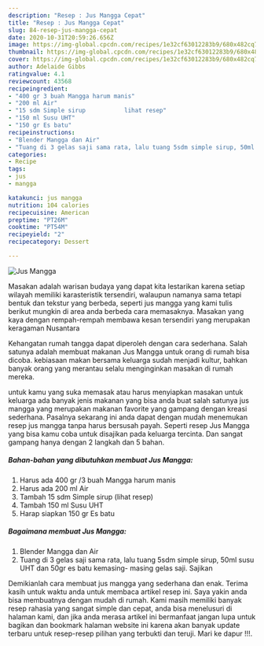```yaml
---
description: "Resep : Jus Mangga Cepat"
title: "Resep : Jus Mangga Cepat"
slug: 84-resep-jus-mangga-cepat
date: 2020-10-31T20:59:26.656Z
image: https://img-global.cpcdn.com/recipes/1e32cf63012283b9/680x482cq70/jus-mangga-foto-resep-utama.jpg
thumbnail: https://img-global.cpcdn.com/recipes/1e32cf63012283b9/680x482cq70/jus-mangga-foto-resep-utama.jpg
cover: https://img-global.cpcdn.com/recipes/1e32cf63012283b9/680x482cq70/jus-mangga-foto-resep-utama.jpg
author: Adelaide Gibbs
ratingvalue: 4.1
reviewcount: 43568
recipeingredient:
- "400 gr 3 buah Mangga harum manis"
- "200 ml Air"
- "15 sdm Simple sirup           lihat resep"
- "150 ml Susu UHT"
- "150 gr Es batu"
recipeinstructions:
- "Blender Mangga dan Air"
- "Tuang di 3 gelas saji sama rata, lalu tuang 5sdm simple sirup, 50ml susu UHT dan 50gr es batu kemasing- masing gelas saji. Sajikan"
categories:
- Recipe
tags:
- jus
- mangga

katakunci: jus mangga 
nutrition: 104 calories
recipecuisine: American
preptime: "PT26M"
cooktime: "PT54M"
recipeyield: "2"
recipecategory: Dessert

---
```



![Jus Mangga](https://img-global.cpcdn.com/recipes/1e32cf63012283b9/680x482cq70/jus-mangga-foto-resep-utama.jpg)

Masakan adalah warisan budaya yang dapat kita lestarikan karena setiap wilayah memiliki karasteristik tersendiri, walaupun namanya sama tetapi bentuk dan tekstur yang berbeda, seperti jus mangga yang kami tulis berikut mungkin di area anda berbeda cara memasaknya. Masakan yang kaya dengan rempah-rempah membawa kesan tersendiri yang merupakan keragaman Nusantara

Kehangatan rumah tangga dapat diperoleh dengan cara sederhana. Salah satunya adalah membuat makanan Jus Mangga untuk orang di rumah bisa dicoba. kebiasaan makan bersama keluarga sudah menjadi kultur, bahkan banyak orang yang merantau selalu menginginkan masakan di rumah mereka.



untuk kamu yang suka memasak atau harus menyiapkan masakan untuk keluarga ada banyak jenis makanan yang bisa anda buat salah satunya jus mangga yang merupakan makanan favorite yang gampang dengan kreasi sederhana. Pasalnya sekarang ini anda dapat dengan mudah menemukan resep jus mangga tanpa harus bersusah payah.
Seperti resep Jus Mangga yang bisa kamu coba untuk disajikan pada keluarga tercinta. Dan sangat gampang hanya dengan 2 langkah dan 5 bahan.


<!--inarticleads1-->

##### Bahan-bahan yang dibutuhkan membuat Jus Mangga:

1. Harus ada 400 gr /3 buah Mangga harum manis
1. Harus ada 200 ml Air
1. Tambah 15 sdm Simple sirup           (lihat resep)
1. Tambah 150 ml Susu UHT
1. Harap siapkan 150 gr Es batu




<!--inarticleads2-->

##### Bagaimana membuat  Jus Mangga:

1. Blender Mangga dan Air
1. Tuang di 3 gelas saji sama rata, lalu tuang 5sdm simple sirup, 50ml susu UHT dan 50gr es batu kemasing- masing gelas saji. Sajikan




Demikianlah cara membuat jus mangga yang sederhana dan enak. Terima kasih untuk waktu anda untuk membaca artikel resep ini. Saya yakin anda bisa membuatnya dengan mudah di rumah. Kami masih memiliki banyak resep rahasia yang sangat simple dan cepat, anda bisa menelusuri di halaman kami, dan jika anda merasa artikel ini bermanfaat jangan lupa untuk bagikan dan bookmark halaman website ini karena akan banyak update terbaru untuk resep-resep pilihan yang terbukti dan teruji. Mari ke dapur !!!. 
